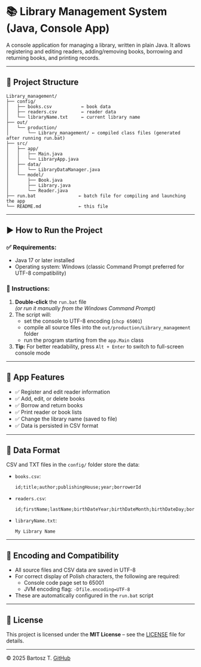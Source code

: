 # 📚 Library Management System (Java, Console App)

A console application for managing a library, written in plain Java. It allows registering and editing readers, adding/removing books, borrowing and returning books, and printing records.

---

## 📁 Project Structure

```
Library_management/
├── config/
│   ├── books.csv           ← book data
│   ├── readers.csv         ← reader data
│   └── libraryName.txt     ← current library name
├── out/
│   └── production/
│       └── Library_management/ ← compiled class files (generated after running run.bat)
├── src/
│   ├── app/
│   │   ├── Main.java
│   │   └── LibraryApp.java
│   ├── data/
│   │   └── LibraryDataManager.java
│   └── model/
│       ├── Book.java
│       ├── Library.java
│       └── Reader.java
├── run.bat                ← batch file for compiling and launching the app
└── README.md              ← this file
```

---

## ▶️ How to Run the Project

### ✅ Requirements:
- Java 17 or later installed
- Operating system: Windows (classic Command Prompt preferred for UTF-8 compatibility)

### 🔧 Instructions:
1. **Double-click** the `run.bat` file  
   *(or run it manually from the Windows Command Prompt)*
2. The script will:
    - set the console to UTF-8 encoding (`chcp 65001`)
    - compile all source files into the `out/production/Library_management` folder
    - run the program starting from the `app.Main` class
3. **Tip:** For better readability, press `Alt + Enter` to switch to full-screen console mode

---

## 🧪 App Features

- ✅ Register and edit reader information
- ✅ Add, edit, or delete books
- ✅ Borrow and return books
- ✅ Print reader or book lists
- ✅ Change the library name (saved to file)
- ✅ Data is persisted in CSV format

---

## 📝 Data Format

CSV and TXT files in the `config/` folder store the data:

- `books.csv`:
  ```
  id;title;author;publishingHouse;year;borrowerId
  ```
- `readers.csv`:
  ```
  id;firstName;lastName;birthDateYear;birthDateMonth;birthDateDay;borrowedBooksID
  ```
- `libraryName.txt`:
  ```
  My Library Name
  ```

---

## 💬 Encoding and Compatibility

- All source files and CSV data are saved in UTF-8
- For correct display of Polish characters, the following are required:
    - Console code page set to 65001
    - JVM encoding flag: `-Dfile.encoding=UTF-8`
- These are automatically configured in the `run.bat` script

---

## 📄 License

This project is licensed under the **MIT License** – see the [LICENSE](LICENSE) file for details.

---

© 2025 Bartosz T. [GitHub](https://github.com/Lov3Life)
